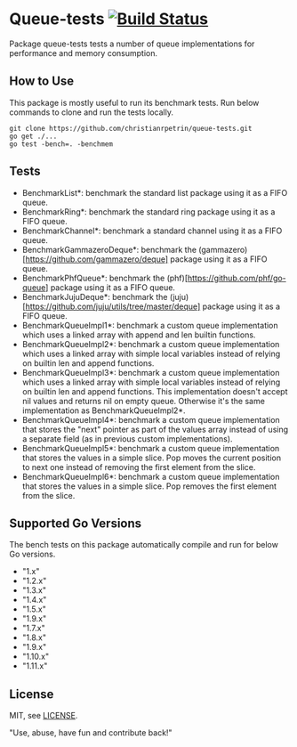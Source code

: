 # Queue-tests [![Build Status](https://travis-ci.com/christianrpetrin/queue-tests.svg?branch=master)](https://travis-ci.com/christianrpetrin/queue-tests) 
Package queue-tests tests a number of queue implementations for performance and memory consumption.

## How to Use
This package is mostly useful to run its benchmark tests. Run below commands to clone and run the tests locally.

```
git clone https://github.com/christianrpetrin/queue-tests.git
go get ./...
go test -bench=. -benchmem
```


## Tests

- BenchmarkList*: benchmark the standard list package using it as a FIFO queue.
- BenchmarkRing*: benchmark the standard ring package using it as a FIFO queue.
- BenchmarkChannel*: benchmark a standard channel using it as a FIFO queue.
- BenchmarkGammazeroDeque*: benchmark the (gammazero)[https://github.com/gammazero/deque] package using it as a FIFO queue.
- BenchmarkPhfQueue*: benchmark the (phf)[https://github.com/phf/go-queue] package using it as a FIFO queue.
- BenchmarkJujuDeque*: benchmark the (juju)[https://github.com/juju/utils/tree/master/deque] package using it as a FIFO queue.
- BenchmarkQueueImpl1*: benchmark a custom queue implementation which uses a linked array with append and len builtin functions.
- BenchmarkQueueImpl2*: benchmark a custom queue implementation which uses a linked array with simple local variables instead of relying on builtin len and append functions.
- BenchmarkQueueImpl3*: benchmark a custom queue implementation which uses a linked array with simple local variables instead of relying on builtin len and append functions. This implementation doesn't accept nil values and returns nil on empty queue. Otherwise it's the same implementation as BenchmarkQueueImpl2*.
- BenchmarkQueueImpl4*: benchmark a custom queue implementation that stores the "next" pointer as part of the values array instead of using a separate field (as in previous custom implementations).
- BenchmarkQueueImpl5*: benchmark a custom queue implementation that stores the values in a simple slice. Pop moves the current position to next one instead of removing the first element from the slice.
- BenchmarkQueueImpl6*: benchmark a custom queue implementation that stores the values in a simple slice. Pop removes the first element from the slice.

## Supported Go Versions
The bench tests on this package automatically compile and run for below Go versions.

- "1.x"
- "1.2.x"
- "1.3.x"
- "1.4.x"
- "1.5.x"
- "1.9.x"
- "1.7.x"
- "1.8.x"
- "1.9.x"
- "1.10.x"
- "1.11.x"


## License
MIT, see [LICENSE](LICENSE).

"Use, abuse, have fun and contribute back!"
